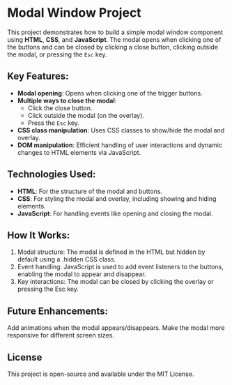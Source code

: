 # Modal Window Project

This project demonstrates how to build a simple modal window component using **HTML**, **CSS**, and **JavaScript**. The modal opens when clicking one of the buttons and can be closed by clicking a close button, clicking outside the modal, or pressing the `Esc` key.

## Key Features:
- **Modal opening**: Opens when clicking one of the trigger buttons.
- **Multiple ways to close the modal**:
  - Click the close button.
  - Click outside the modal (on the overlay).
  - Press the `Esc` key.
- **CSS class manipulation**: Uses CSS classes to show/hide the modal and overlay.
- **DOM manipulation**: Efficient handling of user interactions and dynamic changes to HTML elements via JavaScript.

## Technologies Used:
- **HTML**: For the structure of the modal and buttons.
- **CSS**: For styling the modal and overlay, including showing and hiding elements.
- **JavaScript**: For handling events like opening and closing the modal.
  
## How It Works:
1. Modal structure: The modal is defined in the HTML but hidden by default using a .hidden CSS class.
2. Event handling: JavaScript is used to add event listeners to the buttons, enabling the modal to appear and disappear.
3. Key interactions: The modal can be closed by clicking the overlay or pressing the Esc key.

## Future Enhancements:
Add animations when the modal appears/disappears.
Make the modal more responsive for different screen sizes.

## License
This project is open-source and available under the MIT License.
